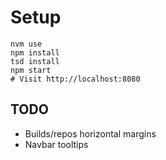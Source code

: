Setup
===
```
nvm use
npm install
tsd install
npm start
# Visit http://localhost:8080
```

TODO
---
- Builds/repos horizontal margins
- Navbar tooltips
